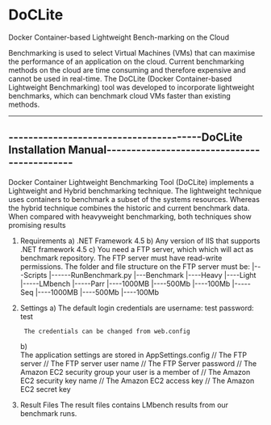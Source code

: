 # DoCLite
Docker Container-based Lightweight Bench-marking on the Cloud

Benchmarking is used to select Virtual Machines (VMs) that can maximise the performance of an application on the cloud. Current benchmarking methods on the cloud are time consuming and therefore expensive and cannot be used in real-time. The DoCLite (Docker Container-based Lightweight Benchmarking) tool was developed to incorporate lightweight benchmarks, which can benchmark cloud VMs faster than existing methods.


--------------------------------------------------------------------------------------------------------------
---------------------------------------DoCLite Installation Manual--------------------------------------------
--------------------------------------------------------------------------------------------------------------
 Docker Container Lightweight Benchmarking Tool (DoCLite) implements a Lightweight and Hybrid benchmarking 
 technique. The lightweight technique uses containers to benchmark a subset of the systems resources. Whereas 
 the hybrid technique combines the historic and current benchmark data. When compared with heavyweight 
 benchmarking, both techniques show promising results


1) Requirements
	a) .NET Framework 4.5
	b) Any version of IIS that supports .NET framework 4.5
	c) You need a FTP server, which which will act as benchmark repository. The FTP server must have read-write permissions.
	   The folder and file structure on the FTP server must be:
			|---Scripts
				|------RunBenchmark.py
			|---Benchmark
				|----Heavy
				|----Light
					 |-----LMbench
						   |-----Parr
								 |----1000MB
								 |----500Mb
								 |----100Mb
						   |-----Seq
								 |----1000MB
								 |----500Mb
								 |----100Mb

2) Settings
	a) 
		The default login credentials  are
		username: test
		password: test
		
		The credentials can be changed from web.config
	b) 	
		The application settings are stored in AppSettings.config
			<add key="FTPServer" value="54.68.62.95" />    // The FTP server
			<add key="FtpUser" value="ftpadmin" />	       // The FTP server user name 
			<add key="FtpPassword" value="123" />	       // The FTP Server password
			<add key="securitygroup" value="launch-wizard-5" />  // The Amazon EC2 security group your user is a member of
			<add key="keyname" value="" />		// The Amazon EC2 security key name
			<add key="AccessKey" value="" />	// The Amazon EC2 access key
			<add key="SecretKey" value="" />    	// The Amazon EC2 secret key
			
3) Result Files
	The result files contains LMbench results from our benchmark runs.
